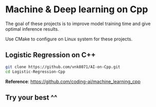 # Machine & Deep learning on Cpp

The goal of these projects is to improve model training time and give optimal inference results.

Use CMake to configure on Linux system for these projects.

## Logistic Regression on C++

```bash
git clone https://github.com/vnk8071/AI-on-Cpp.git
cd Logistic-Regression-Cpp
```

**Reference**: https://github.com/coding-ai/machine_learning_cpp


## Try your best ^^
